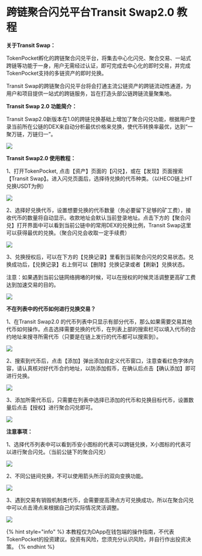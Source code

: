 # 跨链聚合闪兑平台Transit Swap2.0 教程

**关于Transit Swap：**

TokenPocket孵化的跨链聚合闪兑平台，将集去中心化闪兑、聚合交易、一站式跨链等功能于一身，用户无需经过认证，即可完成去中心化的即时交易，并完成TokenPocket支持的多链资产的即时兑换。

Transit Swap的跨链聚合闪兑平台将会打通主流公链资产的跨链流动性通道，为用户和项目提供一站式的跨链服务，旨在打造头部公链跨链流量聚集地。

**Transit Swap 2.0 功能简介：**

Transit Swap2.0新版本在1.0的跨链兑换基础上增加了聚合闪兑功能，根据用户登录当前所在公链的DEX来自动分析最优价格来兑换，使代币转换率最优，达到“一聚万链，万链归一”。

![](../.gitbook/assets/xswap0.png)

**Transit Swap2.0 使用教程：**

1、打开TokenPocket, 点击【资产】页面的【闪兑】，或在【发现】页面搜索【Transit Swap】。进入闪兑页面后，选择待兑换的代币种类。（以HECO链上HT兑换USDT为例）

![](../.gitbook/assets/xswap1.png)

2、选择好兑换代币，设置想要兑换的代币数量（务必要留下足够的矿工费），接收代币的数量将自动显示。收款地址会默认当前登录地址。点击下方的【聚合闪兑】打开界面中可以看到当前公链中的常用DEX的兑换比例，Transit Swap这里可以获得最优的兑换。（聚合闪兑会收取一定手续费）

![](../.gitbook/assets/xswap2.png)

3、兑换授权后，可以在下方的【兑换记录】里看到当前聚合闪兑的交易状态。兑换成功后，【兑换记录】右上侧可以【删除】兑换记录或者【刷新】兑换状态。

注意：如果遇到当前公链网络拥堵的时候，可以在授权的时候灵活调整更高矿工费达到加速交易的目的。

![](../.gitbook/assets/xswap3.png)

**不在列表中的代币如何进行兑换交易？**

1、在Transit Swap2.0 的代币列表中只显示有部分代币，那么如果需要交易其他代币如何操作。点击选择需要兑换的代币，在列表上部的搜索栏可以填入代币的合约地址来搜寻所需代币（只要是在链上发行的代币都可以搜索到）。

![](../.gitbook/assets/xswap4.png)

2、搜索到代币后，点击【添加】弹出添加自定义代币窗口，注意查看红色字体内容，请认真核对好代币合约地址，以防添加假币，在确认后点击【确认添加】即可进行兑换。

![](../.gitbook/assets/xswap5.png)

3、添加所需代币后，只需要在列表中选择已添加的代币和兑换目标代币，设置数量后点击【授权】进行聚合闪兑即可。

![](../.gitbook/assets/xswap6.png)

**注意事项：**

1、选择代币列表中可以看到币安小图标的代表可以跨链兑换，X小图标的代表可以进行聚合闪兑。（当前公链下的聚合闪兑）

![](../.gitbook/assets/xswap7.png)

2、不同公链间兑换，不可以使用箭头所示的双向变换功能。

![](../.gitbook/assets/xswap8.png)

3、遇到交易有销毁机制类代币，会需要提高滑点方可兑换成功，所以在聚合闪兑中可以点击滑点来根据自己的实际情况灵活调整。

![](../.gitbook/assets/xswap9.png)

{% hint style="info" %}
本教程仅为DApp在钱包端的操作指南，不代表TokenPocket的投资建议。投资有风险，您须充分认识风险，并自行作出投资决策。
{% endhint %}
